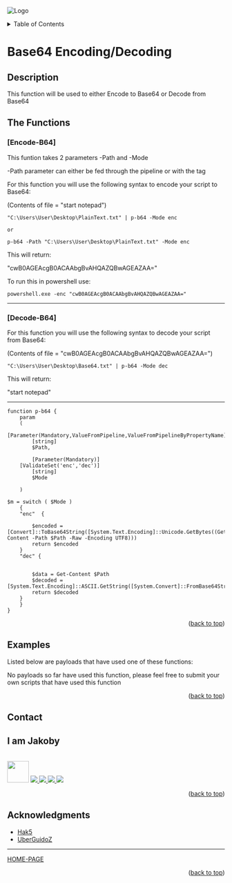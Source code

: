 ![Logo](https://github.com/I-Am-Jakoby/hak5-submissions/blob/main/Assets/logo-170-px.png?raw=true)

<!-- TABLE OF CONTENTS -->
<details>
  <summary>Table of Contents</summary>
  <ol>
    <li><a href="#Description">Description</a></li>
    <li><a href="#The-Functions">The Functions</a></li>
    <li><a href="#Examples">Examples</a></li>
    <li><a href="#Contact">Contact</a></li>
    <li><a href="#Acknowledgments">Acknowledgments</a></li>
  </ol>
</details>

# Base64 Encoding/Decoding

## Description

This function will be used to either Encode to Base64 or Decode from Base64

## The Functions

### [Encode-B64] 

This funtion takes 2 parameters -Path and -Mode 

-Path parameter can either be fed through the pipeline or with the tag

For this function you will use the following syntax to encode your script to Base64:

(Contents of file = "start notepad")

```
"C:\Users\User\Desktop\PlainText.txt" | p-b64 -Mode enc

or

p-b64 -Path "C:\Users\User\Desktop\PlainText.txt" -Mode enc
```
This will return: 

"cwB0AGEAcgB0ACAAbgBvAHQAZQBwAGEAZAA="

To run this in powershell use: 

```
powershell.exe -enc "cwB0AGEAcgB0ACAAbgBvAHQAZQBwAGEAZAA="
```
-----------------------------------------------------------------------------------------------------

### [Decode-B64] 

For this function you will use the following syntax to decode your script from Base64:

(Contents of file = "cwB0AGEAcgB0ACAAbgBvAHQAZQBwAGEAZAA=")

```
"C:\Users\User\Desktop\Base64.txt" | p-b64 -Mode dec
```

This will return: 

"start notepad"

-----------------------------------------------------------------------------------------------------

```
function p-b64 {
    param
    (
        [Parameter(Mandatory,ValueFromPipeline,ValueFromPipelineByPropertyName)]
        [string]
        $Path,

        [Parameter(Mandatory)]
	[ValidateSet('enc','dec')]
        [string]
        $Mode

    )       

$m = switch ( $Mode )
	{
	"enc"  { 

		$encoded = [Convert]::ToBase64String([System.Text.Encoding]::Unicode.GetBytes((Get-Content -Path $Path -Raw -Encoding UTF8)))
		return $encoded
	}
	"dec" { 


		$data = Get-Content $Path
		$decoded = [System.Text.Encoding]::ASCII.GetString([System.Convert]::FromBase64String($data))
		return $decoded
	}
	}
}
```




<p align="right">(<a href="#top">back to top</a>)</p>


## Examples 
[//]: # (Examples of scripts that have used your function) 
Listed below are payloads that have used one of these functions:

No payloads so far have used this function, please feel free to submit your own scripts that have used this function

<p align="right">(<a href="#top">back to top</a>)</p>

<!-- CONTACT -->
## Contact

<div><h2>I am Jakoby</h2></div>
  <p><br/>

  <img src="https://media.giphy.com/media/VgCDAzcKvsR6OM0uWg/giphy.gif" width="50"> 

  <a href="https://github.com/I-Am-Jakoby/">
    <img src="https://img.shields.io/badge/GitHub-I--Am--Jakoby-blue">
  </a>

  <a href="https://www.instagram.com/i_am_jakoby/">
    <img src="https://img.shields.io/badge/Instagram-i__am__jakoby-red">
  </a>

  <a href="https://twitter.com/I_Am_Jakoby/">
    <img src="https://img.shields.io/badge/Twitter-I__Am__Jakoby-blue">
  </a>

  <a href="https://www.youtube.com/c/IamJakoby/">
    <img src="https://img.shields.io/badge/YouTube-I_am_Jakoby-red">
  </a>

</p>



<p align="right">(<a href="#top">back to top</a>)</p>

<!-- ACKNOWLEDGMENTS -->
## Acknowledgments

* [Hak5](https://hak5.org/)
* [UberGuidoZ](https://github.com/UberGuidoZ)

***

[HOME-PAGE](https://github.com/I-Am-Jakoby/PowerShell-for-Hackers)

<p align="right">(<a href="#top">back to top</a>)</p>

